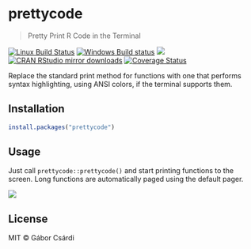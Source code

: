 
# prettycode

> Pretty Print R Code in the Terminal

[![Linux Build Status](https://travis-ci.org/r-lib/prettycode.svg?branch=master)](https://travis-ci.org/r-lib/prettycode)
[![Windows Build status](https://ci.appveyor.com/api/projects/status/github/r-lib/prettycode?svg=true)](https://ci.appveyor.com/project/gaborcsardi/prettycode)
[![](http://www.r-pkg.org/badges/version/prettycode)](http://www.r-pkg.org/pkg/prettycode)
[![CRAN RStudio mirror downloads](http://cranlogs.r-pkg.org/badges/prettycode)](http://www.r-pkg.org/pkg/prettycode)
[![Coverage Status](https://img.shields.io/codecov/c/github/r-lib/prettycode/master.svg)](https://codecov.io/github/r-lib/prettycode?branch=master)

Replace the standard print method for functions with one that performs
syntax highlighting, using ANSI colors, if the terminal supports them.

## Installation

```r
install.packages("prettycode")
```

## Usage

Just call `prettycode::prettycode()` and start printing functions to the
screen. Long functions are automatically paged using the default pager.

![](/inst/screenshot.png)

## License

MIT © Gábor Csárdi
